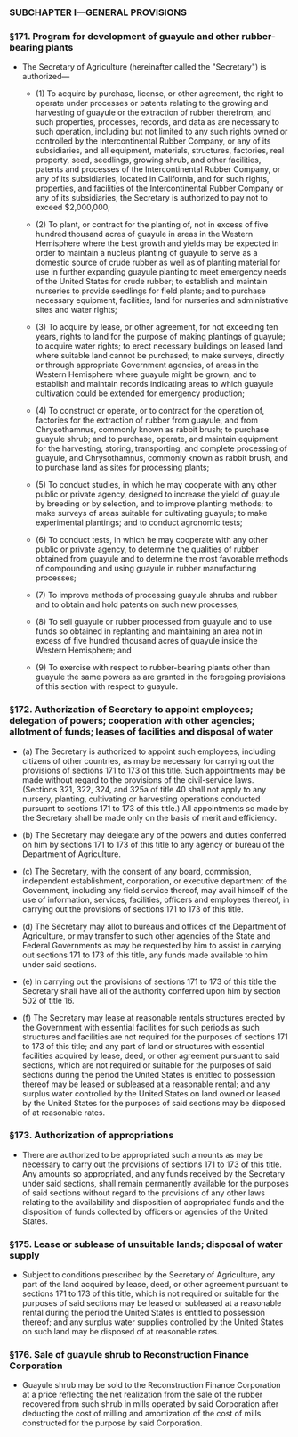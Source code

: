 ### SUBCHAPTER I—GENERAL PROVISIONS

### §171. Program for development of guayule and other rubber-bearing plants
* The Secretary of Agriculture (hereinafter called the "Secretary") is authorized—

  * (1) To acquire by purchase, license, or other agreement, the right to operate under processes or patents relating to the growing and harvesting of guayule or the extraction of rubber therefrom, and such properties, processes, records, and data as are necessary to such operation, including but not limited to any such rights owned or controlled by the Intercontinental Rubber Company, or any of its subsidiaries, and all equipment, materials, structures, factories, real property, seed, seedlings, growing shrub, and other facilities, patents and processes of the Intercontinental Rubber Company, or any of its subsidiaries, located in California, and for such rights, properties, and facilities of the Intercontinental Rubber Company or any of its subsidiaries, the Secretary is authorized to pay not to exceed $2,000,000;

  * (2) To plant, or contract for the planting of, not in excess of five hundred thousand acres of guayule in areas in the Western Hemisphere where the best growth and yields may be expected in order to maintain a nucleus planting of guayule to serve as a domestic source of crude rubber as well as of planting material for use in further expanding guayule planting to meet emergency needs of the United States for crude rubber; to establish and maintain nurseries to provide seedlings for field plants; and to purchase necessary equipment, facilities, land for nurseries and administrative sites and water rights;

  * (3) To acquire by lease, or other agreement, for not exceeding ten years, rights to land for the purpose of making plantings of guayule; to acquire water rights; to erect necessary buildings on leased land where suitable land cannot be purchased; to make surveys, directly or through appropriate Government agencies, of areas in the Western Hemisphere where guayule might be grown; and to establish and maintain records indicating areas to which guayule cultivation could be extended for emergency production;

  * (4) To construct or operate, or to contract for the operation of, factories for the extraction of rubber from guayule, and from Chrysothamnus, commonly known as rabbit brush; to purchase guayule shrub; and to purchase, operate, and maintain equipment for the harvesting, storing, transporting, and complete processing of guayule, and Chrysothamnus, commonly known as rabbit brush, and to purchase land as sites for processing plants;

  * (5) To conduct studies, in which he may cooperate with any other public or private agency, designed to increase the yield of guayule by breeding or by selection, and to improve planting methods; to make surveys of areas suitable for cultivating guayule; to make experimental plantings; and to conduct agronomic tests;

  * (6) To conduct tests, in which he may cooperate with any other public or private agency, to determine the qualities of rubber obtained from guayule and to determine the most favorable methods of compounding and using guayule in rubber manufacturing processes;

  * (7) To improve methods of processing guayule shrubs and rubber and to obtain and hold patents on such new processes;

  * (8) To sell guayule or rubber processed from guayule and to use funds so obtained in replanting and maintaining an area not in excess of five hundred thousand acres of guayule inside the Western Hemisphere; and

  * (9) To exercise with respect to rubber-bearing plants other than guayule the same powers as are granted in the foregoing provisions of this section with respect to guayule.

### §172. Authorization of Secretary to appoint employees; delegation of powers; cooperation with other agencies; allotment of funds; leases of facilities and disposal of water
* (a) The Secretary is authorized to appoint such employees, including citizens of other countries, as may be necessary for carrying out the provisions of sections 171 to 173 of this title. Such appointments may be made without regard to the provisions of the civil-service laws. (Sections 321, 322, 324, and 325a of title 40 shall not apply to any nursery, planting, cultivating or harvesting operations conducted pursuant to sections 171 to 173 of this title.) All appointments so made by the Secretary shall be made only on the basis of merit and efficiency.

* (b) The Secretary may delegate any of the powers and duties conferred on him by sections 171 to 173 of this title to any agency or bureau of the Department of Agriculture.

* (c) The Secretary, with the consent of any board, commission, independent establishment, corporation, or executive department of the Government, including any field service thereof, may avail himself of the use of information, services, facilities, officers and employees thereof, in carrying out the provisions of sections 171 to 173 of this title.

* (d) The Secretary may allot to bureaus and offices of the Department of Agriculture, or may transfer to such other agencies of the State and Federal Governments as may be requested by him to assist in carrying out sections 171 to 173 of this title, any funds made available to him under said sections.

* (e) In carrying out the provisions of sections 171 to 173 of this title the Secretary shall have all of the authority conferred upon him by section 502 of title 16.

* (f) The Secretary may lease at reasonable rentals structures erected by the Government with essential facilities for such periods as such structures and facilities are not required for the purposes of sections 171 to 173 of this title; and any part of land or structures with essential facilities acquired by lease, deed, or other agreement pursuant to said sections, which are not required or suitable for the purposes of said sections during the period the United States is entitled to possession thereof may be leased or subleased at a reasonable rental; and any surplus water controlled by the United States on land owned or leased by the United States for the purposes of said sections may be disposed of at reasonable rates.

### §173. Authorization of appropriations
* There are authorized to be appropriated such amounts as may be necessary to carry out the provisions of sections 171 to 173 of this title. Any amounts so appropriated, and any funds received by the Secretary under said sections, shall remain permanently available for the purposes of said sections without regard to the provisions of any other laws relating to the availability and disposition of appropriated funds and the disposition of funds collected by officers or agencies of the United States.

### §175. Lease or sublease of unsuitable lands; disposal of water supply
* Subject to conditions prescribed by the Secretary of Agriculture, any part of the land acquired by lease, deed, or other agreement pursuant to sections 171 to 173 of this title, which is not required or suitable for the purposes of said sections may be leased or subleased at a reasonable rental during the period the United States is entitled to possession thereof; and any surplus water supplies controlled by the United States on such land may be disposed of at reasonable rates.

### §176. Sale of guayule shrub to Reconstruction Finance Corporation
* Guayule shrub may be sold to the Reconstruction Finance Corporation at a price reflecting the net realization from the sale of the rubber recovered from such shrub in mills operated by said Corporation after deducting the cost of milling and amortization of the cost of mills constructed for the purpose by said Corporation.